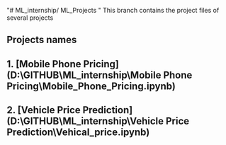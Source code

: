 "# ML_internship/ ML_Projects " 
This branch contains the project files of several projects 

## Projects names 
## 1. [Mobile Phone Pricing](D:\GITHUB\ML_internship\Mobile Phone Pricing\Mobile_Phone_Pricing.ipynb)
## 2. [Vehicle Price Prediction](D:\GITHUB\ML_internship\Vehicle Price Prediction\Vehical_price.ipynb)
